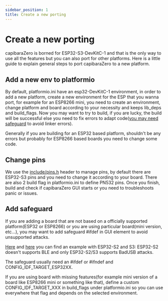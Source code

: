 ```yaml
---
sidebar_position: 1
title: Create a new porting
---
```


# Create a new porting

capibaraZero is borned for ESP32-S3-DevKitC-1 and that is the only way to use all the features but you can also port for other platforms. Here is a little guide to explain general steps to port capibaraZero to a new platform.

## Add a new env to platformio

By default, platformio.ini have an esp32-DevKitC-1 environment, in order to add a new platform, create a new environment for the ESP that you wanna port, for example for an ESP8266 mini, you need to create an environment, change platform and board according to your necessity and keeps lib_deps and build_flags. Now you may want to try to build, if you are lucky, the build will be successful else you need to fix errors to adapt code([you may need safeguard](#add-safeguard) to avoid linker errors).

Generally if you are building for an ESP32 based platform, shouldn't be any errors but probably for ESP8266 based boards you need to change some code.

## Change pins

We use the [include/pins.h](https://github.com/CapibaraZero/fw/blob/main/include/pins.h) header to manage pins, by default there are ESP32-S3 pins and you need to change it according to your board.
There are also 2 build flag in platformio.ini to define PN532 pins.
Once you finish, build and check if capibaraZero GUI starts or you need to troubleshoots panic or issues.

## Add safeguard

If you are adding a board that are not based on a officially supported platform(ESP32 or ESP8266) or you are using particular board(mini version, etc...), you may want to add safeguard #ifdef in GUI element to avoid unsupported attacks.

[Here](https://github.com/CapibaraZero/fw/blob/main/lib/UI/gui.hpp#L45) and [here](https://github.com/CapibaraZero/fw/blob/main/lib/UI/gui.cpp#L43) you can find an example with ESP32-S2 and S3: ESP32-S2 doesn't supports BLE and only ESP32-S2/S3 supports BadUSB attacks.

The safeguard usually need an #ifdef or #ifndef and CONFIG_IDF_TARGET_ESP32XX.

If you are using board with missing features(for example mini version of a board like ESP8266 mini or something like that), define a custom CONFIG_IDF_TARGET_XXX in build_flags under platformio.ini so you can use everywhere that flag and depends on the selected environment. 
